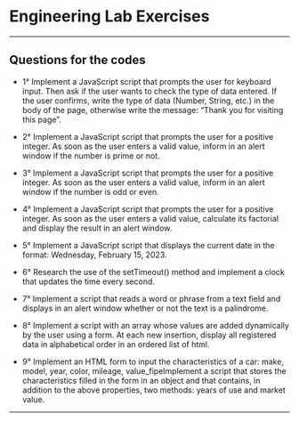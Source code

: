 # Engineering Lab Exercises
---
## Questions for the codes

- 1° Implement a JavaScript script that prompts the user for keyboard input. Then ask if the user wants to check the type of data entered. If the user confirms, write the type of data (Number, String, etc.) in the body of the page, otherwise write the message: “Thank you for visiting this page”.

- 2° Implement a JavaScript script that prompts the user for a positive integer. As soon as the user enters a valid value, inform in an alert window if the number is prime or not.

- 3° Implement a JavaScript script that prompts the user for a positive integer. As soon as the user enters a valid value, inform in an alert window if the number is odd or even.

- 4° Implement a JavaScript script that prompts the user for a positive integer. As soon as the user enters a valid value, calculate its factorial and display the result in an alert window.

- 5° Implement a JavaScript script that displays the current date in the format: Wednesday, February 15, 2023.

- 6° Research the use of the setTimeout() method and implement a clock that updates the time every second.

- 7° Implement a script that reads a word or phrase from a text field and displays in an alert window whether or not the text is a palindrome.

- 8° Implement a script with an array whose values ​​are added dynamically by the user using a form. At each new insertion, display all registered data in alphabetical order in an ordered list of html.

- 9° Implement an HTML form to input the characteristics of a car: make, model, year, color, mileage, value_fipeImplement a script that stores the characteristics filled in the form in an object and that contains, in addition to the above properties, two methods: years of use and market value.
---
